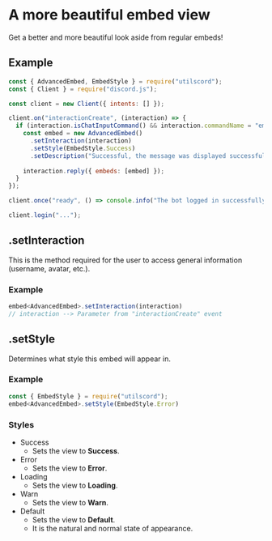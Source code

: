 # A more beautiful embed view
Get a better and more beautiful look aside from regular embeds!

## Example
```js
const { AdvancedEmbed, EmbedStyle } = require("utilscord");
const { Client } = require("discord.js");

const client = new Client({ intents: [] });

client.on("interactionCreate", (interaction) => {
  if (interaction.isChatInputCommand() && interaction.commandName = "embed") {
    const embed = new AdvancedEmbed()
      .setInteraction(interaction)
      .setStyle(EmbedStyle.Success)
      .setDescription("Successful, the message was displayed successfully.");
    
    interaction.reply({ embeds: [embed] });
  }
});

client.once("ready", () => console.info("The bot logged in successfully."));

client.login("...");
```

## .setInteraction
This is the method required for the user to access general information (username, avatar, etc.).
### Example
```js
embed<AdvancedEmbed>.setInteraction(interaction)
// interaction --> Parameter from "interactionCreate" event
```

## .setStyle
Determines what style this embed will appear in.
### Example
```js
const { EmbedStyle } = require("utilscord");
embed<AdvancedEmbed>.setStyle(EmbedStyle.Error)
```

### Styles
- Success
  - Sets the view to **Success**.
- Error
  - Sets the view to **Error**.
- Loading
  - Sets the view to **Loading**.
- Warn
  - Sets the view to **Warn**.
- Default
  - Sets the view to **Default**.
  - It is the natural and normal state of appearance.
